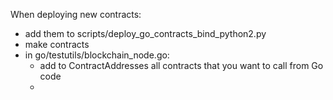 When deploying new contracts:

* add them to scripts/deploy_go_contracts_bind_python2.py
* make contracts
* in go/testutils/blockchain_node.go:
  * add to ContractAddresses all contracts that you want to call from Go code
  * 
